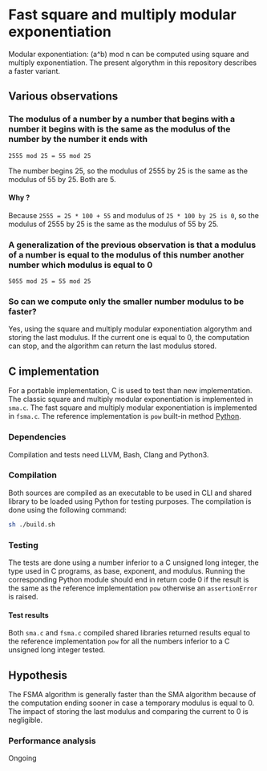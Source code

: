 # Fast square and multiply modular exponentiation

Modular exponentiation: (a^b) mod n can be computed using square and multiply
exponentiation. The present algorythm in this repository describes a faster variant.

## Various observations

### The modulus of a number by a number that begins with a number it begins with is the same as the modulus of the number by the number it ends with

```
2555 mod 25 = 55 mod 25
```

The number begins 25, so the modulus of 2555 by 25 is the same as the modulus of 55 by 25.
Both are 5.

#### Why ?

Because `2555 = 25 * 100 + 55` and modulus of `25 * 100 by 25 is 0`, so the modulus
of 2555 by 25 is the same as the modulus of 55 by 25.

### A generalization of the previous observation is that a modulus of a number is equal to the modulus of this number another number which modulus is equal to 0

```
5055 mod 25 = 55 mod 25
```

### So can we compute only the smaller number modulus to be faster?

Yes, using the square and multiply modular exponentiation algorythm and storing
the last modulus. If the current one is equal to 0, the computation can stop, and
the algorithm can return the last modulus stored.

## C implementation

For a portable implementation, C is used to test than new implementation.
The classic square and multiply modular exponentiation is implemented in `sma.c`.
The fast square and multiply modular exponentiation is implemented in `fsma.c`.
The reference implementation is `pow` built-in method [Python](https://docs.python.org/3/library/functions.html#pow).

### Dependencies

Compilation and tests need LLVM, Bash, Clang and Python3.

### Compilation

Both sources are compiled as an executable to be used in CLI and shared library
to be loaded using Python for testing purposes.
The compilation is done using the following command:

```bash
sh ./build.sh
```

### Testing

The tests are done using a number inferior to a C unsigned long integer, the
type used in C programs, as base, exponent, and modulus. Running the
corresponding Python module should end in return code 0 if the result is the
same as the reference implementation `pow` otherwise an `assertionError` is raised.

#### Test results

Both `sma.c` and `fsma.c` compiled shared libraries returned results equal to
the reference implementation `pow` for all the numbers inferior to a C unsigned
long integer tested.

## Hypothesis

The FSMA algorithm is generally faster than the SMA algorithm because of the computation ending
sooner in case a temporary modulus is equal to 0.
The impact of storing the last modulus and comparing the current to 0 is negligible.

### Performance analysis

Ongoing